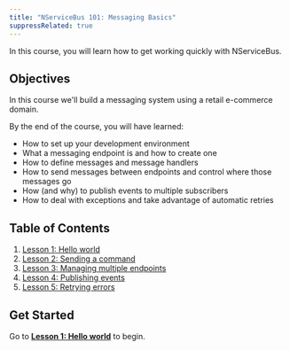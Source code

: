```yaml
---
title: "NServiceBus 101: Messaging Basics"
suppressRelated: true
---
```


In this course, you will learn how to get working quickly with NServiceBus.


## Objectives

In this course we'll build a messaging system using a retail e-commerce domain.

By the end of the course, you will have learned:

 * How to set up your development environment
 * What a messaging endpoint is and how to create one
 * How to define messages and message handlers
 * How to send messages between endpoints and control where those messages go
 * How (and why) to publish events to multiple subscribers
 * How to deal with exceptions and take advantage of automatic retries


## Table of Contents

 1. [Lesson 1: Hello world](lesson-1/)
 1. [Lesson 2: Sending a command](lesson-2/)
 1. [Lesson 3: Managing multiple endpoints](lesson-3/)
 1. [Lesson 4: Publishing events](lesson-4/)
 1. [Lesson 5: Retrying errors](lesson-5/)


## Get Started

Go to [**Lesson 1: Hello world**](lesson-1/) to begin.
